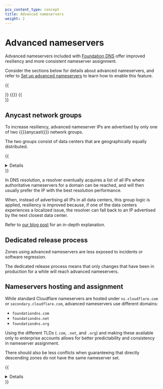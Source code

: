 ```yaml
---
pcx_content_type: concept
title: Advanced nameservers
weight: 2
---
```


# Advanced nameservers

Advanced nameservers included with [Foundation DNS](/dns/foundation-dns/) offer improved resiliency and more consistent nameserver assignment.

Consider the sections below for details about advanced nameservers, and refer to [Set up advanced nameservers](/dns/foundation-dns/setup/) to learn how to enable this feature.

{{<Aside type="warning">}}
{{<render file="_ns-advanced-vs-custom.md">}}
{{</Aside>}}

## Anycast network groups

To increase resiliency, advanced nameserver IPs are advertised by only one of two {{<glossary-tooltip term_id="anycast">}}anycast{{</glossary-tooltip>}} network groups.

The two groups consist of data centers that are geographically equally distributed.

{{<details header="United Kingdom example">}}

| IPs      | Group   | Data centers |
|--------- |---------|------------------------------------|
| `108.162.198.1` | A | London and Edinburgh |
| `172.64.40.1` | B | Manchester           |
| `162.159.60.1` | A | London and Edinburgh |

{{</details>}}

In DNS resolution, a resolver eventually acquires a list of all IPs where authoritative nameservers for a domain can be reached, and will then usually prefer the IP with the best resolution performance.

When, instead of advertising all IPs in all data centers, this group logic is applied, resiliency is improved because, if one of the data centers experiences a localized issue, the resolver can fall back to an IP advertised by the next closest data center.

Refer to [our blog post](https://blog.cloudflare.com/foundation-dns-launch) for an in-depth explanation.

## Dedicated release process

Zones using advanced nameservers are less exposed to incidents or software regression.

The dedicated release process means that only changes that have been in production for a while will reach advanced nameservers.

## Nameservers hosting and assignment

While standard Cloudflare nameservers are hosted under `ns.cloudflare.com` or `secondary.cloudflare.com`, advanced nameservers use different domains:

- `foundationdns.com`
- `foundationdns.net`
- `foundationdns.org`

Using the different TLDs (`.com`, `.net`, and `.org`) and making these available only to enterprise accounts allows for better predictability and consistency in nameserver assignment.

There should also be less conflicts when guaranteeing that directly descending zones do not have the same nameserver set.

{{<details header="Descending zones example">}}

Consider the domain `example.com`, and subdomains `abc.example.com` and `123.example.com`:

- `abc.example.com` and `123.example.com` directly descend from `example.com` and cannot have the same nameservers as `example.com`.
- `abc.example.com` and `123.example.com` are sibling domains and can have the same nameservers.
- `new.abc.example.com` directly descends from both `abc.example.com` and `example.com`, and cannot have the same nameservers as them, but can have the same nameservers as `123.example.com`.

{{</details>}}
